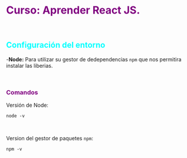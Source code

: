 <h1 style="color: purple;"> Curso: Aprender React JS.</h1>

&nbsp;

<h2 style ="color: cyan;">Configuración del entorno</h2>

-**Node:** Para utilizar su gestor de dedependencias `npm` que nos permitira instalar las liberias.

&nbsp;

<h3 style ="color: purple;">Comandos</h3>

Versión de Node:
```
node -v
```

&nbsp;

Version del gestor de paquetes `npm`:
```
npm -v
```

&nbsp;
